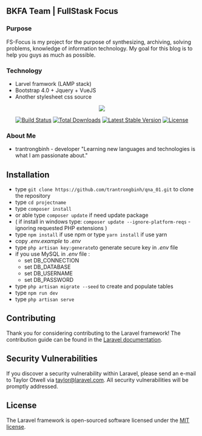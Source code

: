 ## BKFA Team | FullStask Focus ##

### Purpose

FS-Focus is my project for the purpose of synthesizing, archiving, solving problems, knowledge of information technology. My goal for this blog is to help you guys as much as possible.

### Technology

- Larvel framwork (LAMP stack)
- Bootstrap 4.0 + Jquery + VueJS
- Another stylesheet css source

<p align="center"><img src="https://laravel.com/assets/img/components/logo-laravel.svg"></p>

<p align="center">
<a href="https://travis-ci.org/laravel/framework"><img src="https://travis-ci.org/laravel/framework.svg" alt="Build Status"></a>
<a href="https://packagist.org/packages/laravel/framework"><img src="https://poser.pugx.org/laravel/framework/d/total.svg" alt="Total Downloads"></a>
<a href="https://packagist.org/packages/laravel/framework"><img src="https://poser.pugx.org/laravel/framework/v/stable.svg" alt="Latest Stable Version"></a>
<a href="https://packagist.org/packages/laravel/framework"><img src="https://poser.pugx.org/laravel/framework/license.svg" alt="License"></a>
</p>

### About Me

- trantrongbinh - developer
	"Learning new languages and technologies is what I am passionate about."

## Installation

* type `git clone https://github.com/trantrongbinh/qna_01.git` to clone the repository 
* type `cd projectname`
* type `composer install`
* or able type `composer update` if need update package
* ( if install in windows type: `composer update --ignore-platform-reqs` - ignoring requested PHP extensions )
* type `npm install` if use npm or type `yarn install` if use yarn
* copy *.env.example* to *.env*
* type `php artisan key:generate`to generate secure key in *.env* file
* if you use MySQL in *.env* file :
   * set DB_CONNECTION
   * set DB_DATABASE
   * set DB_USERNAME
   * set DB_PASSWORD
* type `php artisan migrate --seed` to create and populate tables
* type `npm run dev`
* type `php artisan serve`

## Contributing

Thank you for considering contributing to the Laravel framework! The contribution guide can be found in the [Laravel documentation](https://laravel.com/docs/contributions).

## Security Vulnerabilities

If you discover a security vulnerability within Laravel, please send an e-mail to Taylor Otwell via [taylor@laravel.com](mailto:taylor@laravel.com). All security vulnerabilities will be promptly addressed.

## License

The Laravel framework is open-sourced software licensed under the [MIT license](https://opensource.org/licenses/MIT).
